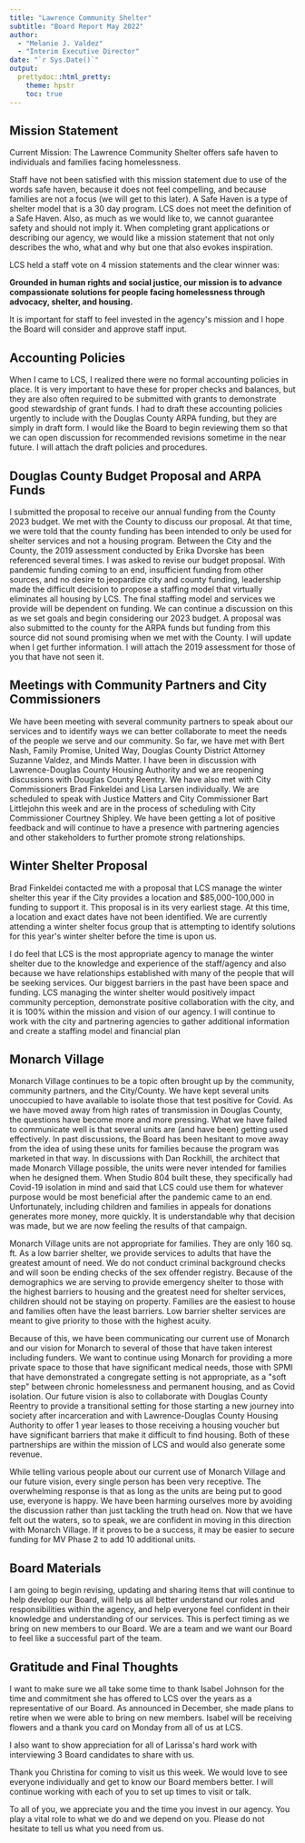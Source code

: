 ```yaml
---
title: "Lawrence Community Shelter"
subtitle: "Board Report May 2022"
author: 
  - "Melanie J. Valdez" 
  - "Interim Executive Director"
date: "`r Sys.Date()`"
output: 
  prettydoc::html_pretty:
    theme: hpstr
    toc: true
---
```



## Mission Statement

Current Mission: The Lawrence Community Shelter offers safe haven to individuals and families facing homelessness.

Staff have not been satisfied with this mission statement due to use of the words safe haven, because it does not feel compelling, and because families are not a focus (we will get to this later).  A Safe Haven is a type of shelter model that is a 30 day program.  LCS does not meet the definition of a Safe Haven. Also, as much as we would like to, we cannot guarantee safety and should not imply it.  When completing grant applications or describing our agency, we would like a mission statement that not only describes the who, what and why but one that also evokes inspiration.  

LCS held a staff vote on 4 mission statements and the clear winner was:

**Grounded in human rights and social justice, our mission is to advance compassionate solutions for people facing homelessness through advocacy, shelter, and housing.**

It is important for staff to feel invested in the agency's mission and I hope the Board will consider and approve staff input.


## Accounting Policies

When I came to LCS, I realized there were no formal accounting policies in place. It is very important to have these for proper checks and balances, but they are also often required to be submitted with grants to demonstrate good stewardship of grant funds.  I had to draft these accounting policies urgently to include with the Douglas County ARPA funding, but they are simply in draft form.  I would like the Board to begin reviewing them so that we can open discussion for recommended revisions sometime in the near future. I will attach the draft policies and procedures.  

## Douglas County Budget Proposal and ARPA Funds

I submitted the proposal to receive our annual funding from the County 2023 budget.  We met with the County to discuss our proposal.  At that time, we were told that the county funding has been intended to only be used for shelter services and not a housing program. Between the City and the County, the 2019 assessment conducted by Erika Dvorske has been referenced several times. I was asked to revise our budget proposal. With pandemic funding coming to an end, insufficient funding from other sources, and no desire to jeopardize city and county funding, leadership made the difficult decision to propose a staffing model that virtually eliminates all housing by LCS. The final staffing model and services we provide will be dependent on funding.  We can continue a discussion on this as we set goals and begin considering our 2023 budget. A proposal was also submitted to the county for the ARPA funds but funding from this source did not sound promising when we met with the County. I will update when I get further information. I will attach the 2019 assessment for those of you that have not seen it.

## Meetings with Community Partners and City Commissioners

We have been meeting with several community partners to speak about our services and to identify ways we can better collaborate to meet the needs of the people we serve and our community. So far, we have met with Bert Nash, Family Promise, United Way, Douglas County District Attorney Suzanne Valdez, and Minds Matter.  I have been in discussion with Lawrence-Douglas County Housing Authority and we are reopening discussions with Douglas County Reentry.  We have also met with City Commissioners Brad Finkeldei and Lisa Larsen individually.  We are scheduled to speak with Justice Matters and City Commissioner Bart Littlejohn this week and are in the process of scheduling with City Commissioner Courtney Shipley. We have been getting a lot of positive feedback and will continue to have a presence with partnering agencies and other stakeholders to further promote strong relationships.

## Winter Shelter Proposal

Brad Finkeldei contacted me with a proposal that LCS manage the winter shelter this year if the City provides a location and $85,000-100,000 in funding to support it. This proposal is in its very earliest stage. At this time, a location and exact dates have not been identified. We are currently attending a winter shelter focus group that is attempting to identify solutions for this year's winter shelter before the time is upon us.

I do feel that LCS is the most appropriate agency to manage the winter shelter due to the knowledge and experience of the staff/agency and also because we have relationships established with many of the people that will be seeking services. Our biggest barriers in the past have been space and funding. LCS managing the winter shelter would positively impact community perception, demonstrate positive collaboration with the city, and it is 100% within the mission and vision of our agency. I will continue to work with the city and partnering agencies to gather additional information and create a staffing model and financial plan

## Monarch Village

Monarch Village continues to be a topic often brought up by the community, community partners, and the City/County.  We have kept several units unoccupied to have available to isolate those that test positive for Covid.  As we have moved away from high rates of transmission in Douglas County, the questions have become more and more pressing. What we have failed to communicate well is that several units are (and have been) getting used effectively.  In past discussions, the Board has been hesitant to move away from the idea of using these units for families because the program was marketed in that way. In discussions with Dan Rockhill, the architect that made Monarch Village possible, the units were never intended for families when he designed them.  When Studio 804 built these, they specifically had Covid-19 isolation in mind and said that LCS could use them for whatever purpose would be most beneficial after the pandemic came to an end.  Unfortunately, including children and families in appeals for donations generates more money, more quickly.  It is understandable why that decision was made, but we are now feeling the results of that campaign.

Monarch Village units are not appropriate for families. They are only 160 sq. ft.  As a low barrier shelter, we provide services to adults that have the greatest amount of need.  We do not conduct criminal background checks and will soon be ending checks of the sex offender registry.  Because of the demographics we are serving to provide emergency shelter to those with the highest barriers to housing and the greatest need for shelter services, children should not be staying on property. Families are the easiest to house and families often have the least barriers. Low barrier shelter services are meant to give priority to those with the highest acuity. 

Because of this, we have been communicating our current use of Monarch and our vision for Monarch to several of those that have taken interest including funders. We want to continue using Monarch for providing a more private space to those that have significant medical needs, those with SPMI that have demonstrated a congregate setting is not appropriate, as a "soft step" between chronic homelessness and permanent housing, and as Covid isolation.  Our future vision is also to collaborate with Douglas County Reentry to provide a transitional setting for those starting a new journey into society after incarceration and with Lawrence-Douglas County Housing Authority to offer 1 year leases to those receiving a housing voucher but have significant barriers that make it difficult to find housing.  Both of these partnerships are within the mission of LCS and would also generate some revenue.  

While telling various people about our current use of Monarch Village and our future vision, every single person has been very receptive. The overwhelming response is that as long as the units are being put to good use, everyone is happy. We have been harming ourselves more by avoiding the discussion rather than just tackling the truth head on.  Now that we have felt out the waters, so to speak, we are confident in moving in this direction with Monarch Village. If it proves to be a success, it may be easier to secure funding for MV Phase 2 to add 10 additional units.

## Board Materials

I am going to begin revising, updating and sharing items that will continue to help develop our Board, will help us all better understand our roles and responsibilities within the agency, and help everyone feel confident in their knowledge and understanding of our services.  This is perfect timing as we bring on new members to our Board. We are a team and we want our Board to feel like a successful part of the team.


## Gratitude and Final Thoughts

I want to make sure we all take some time to thank Isabel Johnson for the time and commitment she has offered to LCS over the years as a representative of our Board. As announced in December, she made plans to retire when we were able to bring on new members. Isabel will be receiving flowers and a thank you card on Monday from all of us at LCS.

I also want to show appreciation for all of Larissa's hard work with interviewing 3 Board candidates to share with us.

Thank you Christina for coming to visit us this week.  We would love to see everyone individually and get to know our Board members better. I will continue working with each of you to set up times to visit or talk. 

To all of you, we appreciate you and the time you invest in our agency.  You play a vital role to what we do and we depend on you.  Please do not hesitate to tell us what you need from us. 
